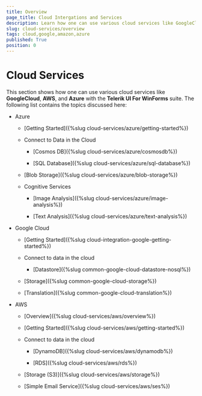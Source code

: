 ```yaml
---
title: Overview 
page_title: Cloud Intergations and Services
description: Learn how one can use various cloud services like GoogleCloud, AWS, and Azure with the Telerik UI For Winforms suite.
slug: cloud-services/overview
tags: cloud,google,amazon,azure
published: True
position: 0
---
```


# Cloud Services

This section shows how one can use various cloud services like __GoogleCloud__, __AWS__, and __Azure__ with the __Telerik UI For WinForms__ suite. The following list contains the topics discussed here:
 
* Azure

    - [Getting Started]({%slug cloud-services/azure/getting-started%})

    - Connect to Data in the Cloud

         - [Cosmos DB]({%slug cloud-services/azure/cosmosdb%})

         - [SQL Database]({%slug cloud-services/azure/sql-database%})

    - [Blob Storage]({%slug cloud-services/azure/blob-storage%})

    - Cognitive Services

        - [Image Analysis]({%slug cloud-services/azure/image-analysis%})
        
        - [Text Analysis]({%slug cloud-services/azure/text-analysis%})

* Google Cloud

    * [Getting Started]({%slug cloud-integration-google-getting-started%})

    * Connect to data in the cloud
 
        - [Datastore]({%slug common-google-cloud-datastore-nosql%})

    * [Storage]({%slug common-google-cloud-storage%})

    * [Translation]({%slug common-google-cloud-translation%})

* AWS

    * [Overview]({%slug cloud-services/aws/overview%})
    
    * [Getting Started]({%slug cloud-services/aws/getting-started%})

    * Connect to data in the cloud

        * [DynamoDB]({%slug cloud-services/aws/dynamodb%})

        * [RDS]({%slug cloud-services/aws/rds%})

    * [Storage (S3)]({%slug cloud-services/aws/storage%})

    * [Simple Email Service]({%slug cloud-services/aws/ses%})



